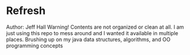 # Refresh
Author: Jeff Hall
Warning! Contents are not organized or clean at all. I am just using this repo to mess around and I wanted it available in multiple places.
Brushing up on my java data structures, algorithms, and OO programming concepts
